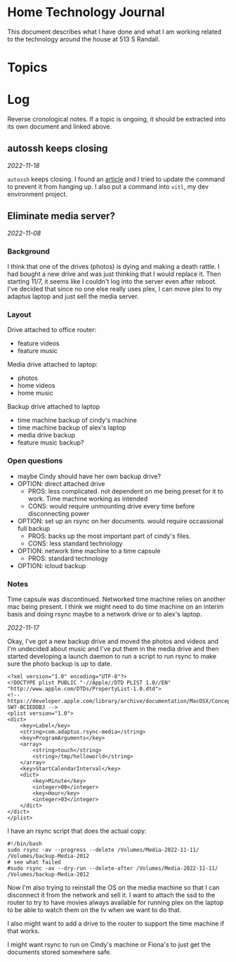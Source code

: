 # Home Technology Journal

This document describes what I have done and what I am working related to the technology around the house at 513 S Randall.

# Topics

# Log
Reverse cronological notes. If a topic is ongoing, it should be extracted into its own document and linked above.

## autossh keeps closing
*2022-11-18*

`autossh` keeps closing. I found an [article](https://askubuntu.com/questions/217513/how-to-prevent-autossh-from-becoming-stuck-once-in-a-while) and I tried to update the command to prevent it from hanging up. I also put a command into `vitl`, my dev environment project.


## Eliminate media server?
*2022-11-08*

### Background

I think that one of the drives (photos) is dying and making a death rattle. I had bought a new drive and was just thinking that I would replace it. Then starting 11/7, it seems like I couldn't log into the server even after reboot. I've decided that since no one else really uses plex, I can move plex to my adaptus laptop and just sell the media server.

### Layout

Drive attached to office router:

- feature videos
- feature music

Media drive attached to laptop:

- photos
- home videos
- home music

Backup drive attached to laptop

- time machine backup of cindy's machine
- time machine backup of alex's laptop
- media drive backup
- feature music backup?

### Open questions

- maybe Cindy should have her own backup drive?
- OPTION: direct attached drive
  - PROS: less complicated. not dependent on me being preset for it to work. Time machine working as intended
  - CONS: would require unmounting drive every time before disconnecting power
- OPTION: set up an rsync on her documents. would require occassional full backup
  - PROS: backs up the most important part of cindy's files.
  - CONS: less standard technology
- OPTION: network time machine to a time capsule
  - PROS: standard technology
- OPTION: icloud backup

### Notes

Time capsule was discontinued. Networked time machine relies on another mac being present. I think we might need to do time machine on an interim basis and doing rsync maybe to a network drive or to alex's laptop.

*2022-11-17*

Okay, I've got a new backup drive and moved the photos and videos and I'm undecided about music and I've put them in the media drive and then started developing a launch daemon to run a script to run rsync to make sure the photo backup is up to date.

```
<?xml version="1.0" encoding="UTF-8"?>
<!DOCTYPE plist PUBLIC "-//Apple//DTD PLIST 1.0//EN" "http://www.apple.com/DTDs/PropertyList-1.0.dtd">
<!-- https://developer.apple.com/library/archive/documentation/MacOSX/Conceptual/BPSystemStartup/Chapters/CreatingLaunchdJobs.html#//apple_ref/doc/uid/10000172i-SW7-BCIEDDBJ -->
<plist version="1.0">
<dict>
    <key>Label</key>
    <string>com.adaptus.rsync-media</string>
    <key>ProgramArguments</key>
    <array>
        <string>touch</string>
        <string>/tmp/helloworld</string>
    </array>
    <key>StartCalendarInterval</key>
    <dict>
        <key>Minute</key>
        <integer>00</integer>
        <key>Hour</key>
        <integer>03</integer>
    </dict>
</dict>
</plist>
```

I have an rsync script that does the actual copy:

```
#!/bin/bash
sudo rsync -av --progress --delete /Volumes/Media-2022-11-11/ /Volumes/backup-Media-2012
# see what failed
#sudo rsync -av --dry-run --delete-after /Volumes/Media-2022-11-11/ /Volumes/backup-Media-2012
```

Now I'm also trying to reinstall the OS on the media machine so that I can disconnect it from the network and sell it. I want to attach the ssd to the router to try to have movies always available for running plex on the laptop to be able to watch them on the tv when we want to do that.

I also might want to add a drive to the router to support the time machine if that works.

I might want rsync to run on Cindy's machine or Fiona's to just get the documents stored somewhere safe.

